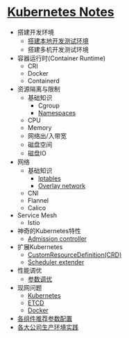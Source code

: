 # [Kubernetes Notes](https://hex108.gitbook.io/kubernetes-notes/)

* 搭建开发环境
  * [搭建本地开发测试环境](install-kubernetes/install-local-k8s.md)
  * 搭建多机开发测试环境
* 容器运行时(Container Runtime)
  * CRI
  * Docker
  * Containerd
* 资源隔离与限制
  - 基础知识
    - Cgroup
    - [Namespaces](resource-isolation/namespace.md)
  - CPU
  - Memory
  - 网络出/入带宽
  - 磁盘空间
  - 磁盘IO
* 网络
  * 基础知识
    * [Iptables](network/iptables.md)
    * [Overlay network](network/overlay_network.md)
  * CNI
  * Flannel
  * Calico
* Service Mesh
  * Istio
* 神奇的Kubernetes特性
  * [Admission controller](amazing-features/admission-controller.md)
* 扩展Kubernetes
  * [CustomResourceDefinition(CRD)](extending-kubernetes/crd.md)
  * [Scheduler extender](extending-kubernetes/scheduler_extender.md)
* 性能调优
  * [参数调优](performance-tunning/parameters-tunning.md)
* 现网问题
  * [Kubernetes](bugs-in-production/kubernetes.md)
  * [ETCD](bugs-in-production/etcd.md)
  * [Docker](bugs-in-production/docker.md)
* [各组件推荐参数配置](components_configure.md)
* [各大公司生产环境实践](usecases-in-production.md)

